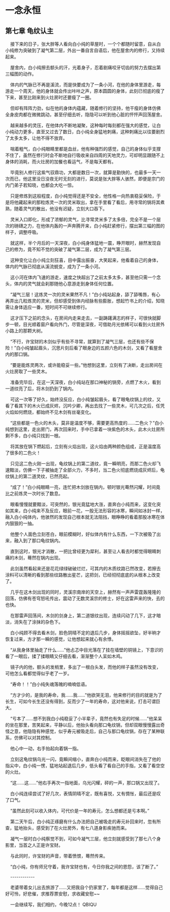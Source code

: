 # 一念永恒 
 ## 第七章 龟纹认主
     接下来的日子，张大胖等人看向白小纯的草屋时，一个个都随时留意，自从白小纯修为突破到了凝气第二层，外出一番自言自语后，他在屋舍内的修行，又持续起来。

    屋舍内，白小纯擦去额头的汗，光着身子，忍着剧痛咬牙切齿的努力去摆出第三幅图的动作。

    体内的气脉已不再是溪流，而是快要成为了一条小河，在他的身体里游走，每游走一个周天，他的身体就会传出咔咔之声，原本圆圆的身体，此刻已彻底的瘦了下来，甚至比刚来到火灶房时还要瘦了一圈。

    但却有阵阵力劲，似在他的身体内蕴藏，随着修行的坚持，他干瘦的身体仿佛全身皮肉都在微微跳动，甚至仔细去听，隐隐可以听到他心脏的怦怦声回荡屋舍。

    越来越多的灵压，在他体内不断地凝聚，这种每时每刻都在强大的感觉，让白小纯动力更多，直至又过去了数日，白小纯全身猛地刺痛，这种刺痛比以往要剧烈了太多太多，让他不得不放弃。

    喘着粗气，白小纯眼睛里都是血丝，他有种强烈的感觉，自己的身体似乎支撑不住了，虽然在修行时会不断地自行吸收来自四周的天地灵力，可却明显跟随不上身体的消耗，而火灶房的加餐也看运气，不是每天都有。

    毕竟别人修行这紫气驭鼎功，大都是数日一次，就算是勤快的，也最多一天一次而已，他这里没日没夜无时无刻的进行，莫说是张大胖等人骇然，即便是宗门的内门弟子若知晓，也都会大吃一惊。

    只是修炼到这般程度，白小纯觉得还是不安全，他性格一向热衷稳妥保险，于是将他藏起来的那粒炼灵一次的灵米取出，拿在手里看了看后，用寻常的锅将其煮熟，随着灵气的散出，他没有迟疑，立刻大口吞下。

    灵米入口即化，形成了浓郁的灵气，比寻常灵米多了太多倍，完全不是一个层次的磅礴之力，在他体内轰的一声奔腾开来，白小纯赶紧修行，摆出第三幅的图的样子，调整呼吸。

    就这样，半个月后的一天深夜，白小纯身体猛地一震，睁开眼时，赫然发现自己的修为，竟不知不觉的突破了凝气第二层，成为了凝气第三层。

    这种变化让白小纯立刻狂喜，目中露出振奋，大笑起来，他看着自己的身体，体内的气脉已彻底从溪流蜕变，成为了一条小河。

    这小河在体内飞速的游走，速度之快超出了之前太多太多，甚至他只需一个念头，体内的灵气就会刹那随他心意游走到身体任何位置。

    “凝气三层！这炼灵一次的灵米果然不凡！”白小纯站起身，舔了舔嘴唇，有心再弄出几粒炼灵的灵米，但却感受到体内经脉有些膨胀，想起竹书上的介绍，知晓需让身体适应一番，短时间不可继续修行。

    这才压下之前的念头，在房间内走来走去，一副踌躇满志的样子，可很快就脚步一顿，目光顺着窗户看向外门，尽管是深夜，可借助月光依稀可以看到火灶房外小路上的那颗大树。

    “不行，许宝财的木剑似乎有些不寻常，就算到了凝气三层，也还有些不保险！”白小纯皱起眉头，沉思片刻后看了眼身边的五颜六色的木剑，又看了看屋舍内的那口锅。

    “要是能炼灵两次，或许能稳妥一些。”他想到这里，立刻有了决断，走出房间在火灶房取了一些灵木。

    准备完毕后，在这一天深夜，白小纯站在那口神秘的锅旁，点燃了木火，看到一道纹亮了后，将木剑扔到了锅内。

    可这一次等了好久，始终没反应，白小纯皱起眉头，看了眼龟纹锅上的纹，又看了看其下的木火已成灰烬，沉吟少卿，再出去找了一些灵木，可几次之后，任凭火焰如何燃烧，都始终不见木剑有丝毫变化。

    “这些都是一色火的木头，莫非是温度不够，需要更高热度的……二色火？”白小纯想到这里，走出房门，再次回来时，手中已拿着一块紫色的木头，此木火灶房所剩不多，白小纯只找到一根。

    将其放在锅下燃起后，立刻有火焰出现，这火焰由两种颜色组成，正是温度高了很多的二色火！

    只见这二色火刚一出现，龟纹锅上的第二道纹，竟一瞬明亮，而那二色火却飞速黯淡，仿佛一下子被抽走了全部火力，不多时，当二色火彻底燃烧成灰烬后，龟纹锅上的第二道灵纹，已然亮起。

    “成了！”白小纯眼睛一亮，连忙把木剑放在锅内，顿时银光蓦然闪耀，时间竟比之前炼灵一次时长了数息。

    眼看慢慢就要黯淡，可突然的，银光竟猛地大涨，直奔白小纯而来，这变化突如其来，白小纯来不及反应，眼前一花，一股无法形容的冰寒，瞬间如冰封一样，融入白小纯体内，他骇然的发现自己根本就无法阻挡，眼睁睁的看着那股冰寒在体内狠狠的一抽。

    他整个人面色立刻苍白，眼前模糊时，好似体内有什么东西，一下次被吸了出来，融入到了那口龟纹锅内。

    直到这时，银光才消散，一把比曾经更为犀利，甚至让人看去时都觉得眼睛刺痛的木剑，蓦然在锅内出现。

    此剑虽然看起来还是花花绿绿破破烂烂，可其内的木质纹路已然改变，若擦去涂料可以清晰的看到那些纹路散出星芒，这把剑，已经彻彻底底的从根本上改变了。

    几乎在这木剑出现的同时，灵溪宗南岸的天空上，赫然有一声声雷霆轰隆隆的回荡，仿佛有苍穹怒吼传出，震动了无数灵溪宗的修士，好在这雷声来的快，去的也快。

    在那雷声回荡间，木剑的剑身上，第二道银纹出现，连续闪动了几下，这才暗淡，消失在了涂抹的杂色下。

    白小纯顾不得去看木剑，脸色阴晴不定的退后几步，身体摇摇欲坠，好半晌才恢复过来，方才那一瞬的感觉，让他想起来就心有余悸。

    “从我身体里抽走了什么……”他忐忑中目光落在了挂在墙壁的铜镜上，下意识的看了一眼后，揉了揉眼睛又仔细去看，渐渐整个人呆如木鸡。

    镜子内的他，额头的发梢里，多出了一根白头发，而他的样子虽然没有改变，可他怎么看都觉得似乎老了一岁。

    “寿命！！”白小纯失魂落魄的喃喃低语。

    “方才少的，是我的寿命，我……我……”他欲哭无泪，他来修行的目的就是为了长生，可如今长生还没有得到，反而少了一年的寿命，这对他来说，打击可谓巨大。

    “亏本了……想不到我白小纯稳妥了小半辈子，竟然也有失足的时候……”他呆呆的坐在那里，苦笑起来，平静以后，他抬头看向那口龟纹锅，但却双眼慢慢露出奇怪之意，他隐隐有种感觉，似乎寿元被吸走后，自己与那口龟纹锅，存在了某种联系，仿佛可以对其控制。

    他心中一动，右手抬起向着锅一指。

    立刻这龟纹锅乌光一闪，竟瞬间缩小，直奔白小纯而来，眨眼间消失在了他的指尖中，白小纯一愣，猛地站起退后几步，低头看了看自己的手指，又看了看空空的火灶。

    “这……这……”他右手再次一指地面，乌光闪耀，砰的一声，那口锅又出现了。

    白小纯连续尝试了好几次，表情阴晴不定，既有喜悦，又有惆怅，最后还是叹了口气。

    “虽然此刻可以收入体内，可代价是一年的寿元，怎么想都还是亏本啊。”

    第二天午后，白小纯正琢磨有什么办法把自己被吸走的寿元补回来时，忽有所查，猛地抬头，感受到了在火灶房外，有七八道身影疾驰而来。

    凝气一层时白小纯察觉不到，可如今凝气三层，他立刻就感受到了那七八个身影里，当首之人正是许宝财。

    与此同时，许宝财的声音，带着愤恨，蓦然传来。

    “白小纯，你有师兄守着，我许宝财也有，今日你我之间的恩怨，该了断了。”

    ------------

    老婆带着女儿出去旅游了……又把我自个扔家里了，每年都是这样……觉得自己好可怜，好悲催，求推荐票安慰，求收藏安慰~~

    一会继续写，我们相约，今晚12点！ 
QBIQU